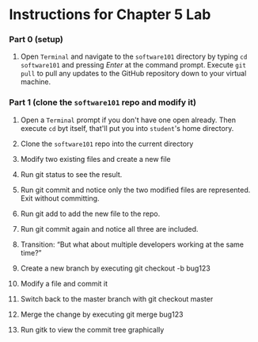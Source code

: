 # Instructions for Chapter 5 Lab

### Part 0 (setup)

1. Open `Terminal` and navigate to the `software101` directory by
typing `cd software101` and pressing _Enter_ at the command prompt.
Execute `git pull` to pull any updates to the GitHub repository
down to your virtual machine.

### Part 1 (clone the `software101` repo and modify it)

1. Open a `Terminal` prompt if you don't have one open already.
Then execute `cd` byt itself, that'll put you into `student`'s home
directory.

1. Clone the `software101` repo into the current directory

2. Modify two existing files and create a new file

3. Run git status to see the result.

4. Run git commit and notice only the two modified files are represented.  Exit without committing.

5. Run git add to add the new file to the repo.

6. Run git commit again and notice all three are included.

7. Transition: “But what about multiple developers working at the same time?”

8. Create a new branch by executing git checkout -b bug123

9. Modify a file and commit it

10. Switch back to the master branch with git checkout master

11. Merge the change by executing git merge bug123

12. Run gitk to view the commit tree graphically
